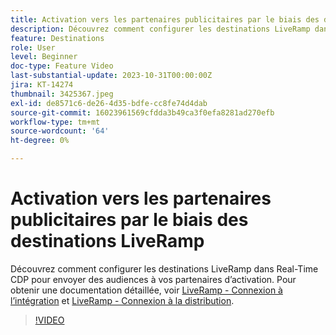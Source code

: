 ```yaml
---
title: Activation vers les partenaires publicitaires par le biais des destinations LiveRamp
description: Découvrez comment configurer les destinations LiveRamp dans Real-Time CDP pour envoyer des audiences à vos partenaires d’activation.
feature: Destinations
role: User
level: Beginner
doc-type: Feature Video
last-substantial-update: 2023-10-31T00:00:00Z
jira: KT-14274
thumbnail: 3425367.jpeg
exl-id: de8571c6-de26-4d35-bdfe-cc8fe74d4dab
source-git-commit: 16023961569cfdda3b49ca3f0efa8281ad270efb
workflow-type: tm+mt
source-wordcount: '64'
ht-degree: 0%

---
```


# Activation vers les partenaires publicitaires par le biais des destinations LiveRamp

Découvrez comment configurer les destinations LiveRamp dans Real-Time CDP pour envoyer des audiences à vos partenaires d’activation. Pour obtenir une documentation détaillée, voir [LiveRamp - Connexion à l’intégration](https://experienceleague.adobe.com/docs/experience-platform/destinations/catalog/advertising/liveramp-onboarding.html) et [LiveRamp - Connexion à la distribution](https://experienceleague.adobe.com/docs/experience-platform/destinations/catalog/advertising/liveramp-distribution.html).

>[!VIDEO](https://video.tv.adobe.com/v/3425367/?learn=on)
